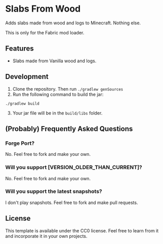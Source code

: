 # Slabs From Wood

Adds slabs made from wood and logs to Minecraft. Nothing else.

This is only for the Fabric mod loader.

## Features

- Slabs made from Vanilla wood and logs.

## Development

1. Clone the repository. Then run `./gradlew genSources`
2. Run the following command to build the jar:
```
./gradlew build
```
3. Your jar file will be in the `build/libs` folder.

## (Probably) Frequently Asked Questions

### Forge Port?

No. Feel free to fork and make your own.

### Will you support [VERSION_OLDER_THAN_CURRENT]?

No. Feel free to fork and make your own.

### Will you support the latest snapshots?

I don't play snapshots. Feel free to fork and make pull requests.

## License

This template is available under the CC0 license. Feel free to learn from it and incorporate it in your own projects.
